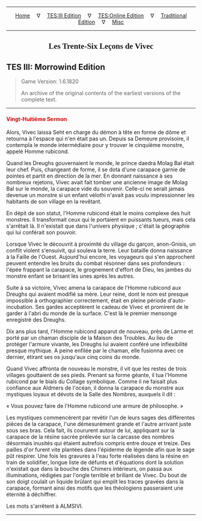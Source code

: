 
---

<!-- Jekyll Page Links -->

<center>
<a href="../../../../index.html">Home</a>
&emsp;&nabla;&emsp;
<a href="../../../index-tes3.html">TES:III Edition</a>
&emsp;&nabla;&emsp;
<a href="../../../index-teso.html">TES:Online Edition</a>
&emsp;&nabla;&emsp;
<a href="../../../index-traditional.html">Traditional Edition</a>
&emsp;&nabla;&emsp;
<a href="../../../index-misc.html">Misc</a>
</center>

<!-- Markdown Body Below: -->

---

<center>
<h2><span style="font-family:Georgia">Les Trente-Six Leçons de Vivec</span></h2>
</center>

## TES III: Morrowind Edition

> Game Version: 1.6.1820
>
> An archive of the original contents of the earliest versions of the complete text.

---

#### <span style="color:red">Vingt-Huitième Sermon</span>

Alors, Vivec laissa Seht en charge du démon à tête en forme de dôme et retourna à l'espace qui n'en était pas un. Depuis sa Demeure provisoire, il contempla le monde intermédiaire pour y trouver le cinquième monstre, appelé Homme rubicond.

Quand les Dreughs gouvernaient le monde, le prince daedra Molag Bal était leur chef. Puis, changeant de forme, il se dota d'une carapace garnie de pointes et partit en direction de la mer. En donnant naissance à ses nombreux rejetons, Vivec avait fait tomber une ancienne image de Molag Bal sur le monde, la carapace vide du souvenir. Celle-ci ne serait jamais devenue un monstre si un enfant vélothi n'avait pas voulu impressionner les habitants de son village en la revêtant.

En dépit de son statut, l'Homme rubicond était le moins complexe des huit monstres. Il transformait ceux qui le portaient en puissants tueurs, mais cela s'arrêtait là. Il n'existait que dans l'univers physique ; c'était la géographie qui lui conférait son pouvoir.

Lorsque Vivec le découvrit à proximité du village du garçon, anon-Gnisis, un conflit violent s'ensuivit, qui souleva la terre. Leur bataille donna naissance à la Faille de l'Ouest. Aujourd'hui encore, les voyageurs qui s'en approchent peuvent entendre les bruits du combat résonner dans ses profondeurs : l'épée frappant la carapace, le grognement d'effort de Dieu, les jambes du monstre enfant se brisant les unes après les autres.

Suite à sa victoire, Vivec amena la carapace de l'Homme rubicond aux Dreughs qui avaient modifié sa mère. Leur reine, dont le nom est presque impossible à orthographier correctement, était en pleine période d'auto-incubation. Ses gardes acceptèrent le cadeau de Vivec et promirent de le garder à l'abri du monde de la surface. C'est là le premier mensonge enregistré des Dreughs.

Dix ans plus tard, l'Homme rubicond apparut de nouveau, près de Larme et porté par un chaman disciple de la Maison des Troubles. Au lieu de protéger l'armure vivante, les Dreughs lui avaient conféré une inflexibilité presque mythique. A peine enfilée par le chaman, elle fusionna avec ce dernier, étirant ses os jusqu'aux cinq coins du monde.

Quand Vivec affronta de nouveau le monstre, il vit que les restes de trois villages gouttaient de ses pieds. Prenant sa forme géante, il tua l'Homme rubicond par le biais du Collage symbolique. Comme il ne faisait plus confiance aux Aldmers de l'océan, il donna la carapace du monstre aux mystiques loyaux et dévots de la Salle des Nombres, auxquels il dit :

« Vous pouvez faire de l'Homme rubicond une armure de philosophe. »

Les mystiques commencèrent par revêtir l'un de leurs sages des différentes pièces de la carapace, l'une démesurément grande et l'autre arrivant juste sous ses bras. Cela fait, ils coururent autour de lui, appliquant sur la carapace de la résine sacrée prélevée sur la carcasse des nombres désormais inusités qui étaient autrefois compris entre douze et treize. Des pailles d'or furent vite plantées dans l'épiderme de légende afin que le sage pût respirer. Une fois les gravures à l'eau forte réalisées dans la résine en train de solidifier, longue liste de défunts et d'équations dont la solution n'existait que dans la bouche des Chimers intérieurs, on passa aux illuminations, rédigées par l'ongle terrible et brillant de Vivec. Du bout de son doigt coulait un liquide brûlant qui emplit les traces gravées dans la carapace, formant ainsi des motifs que les théologiens passeraient une éternité à déchiffrer.

Les mots s'arrêtent à ALMSIVI.

---
